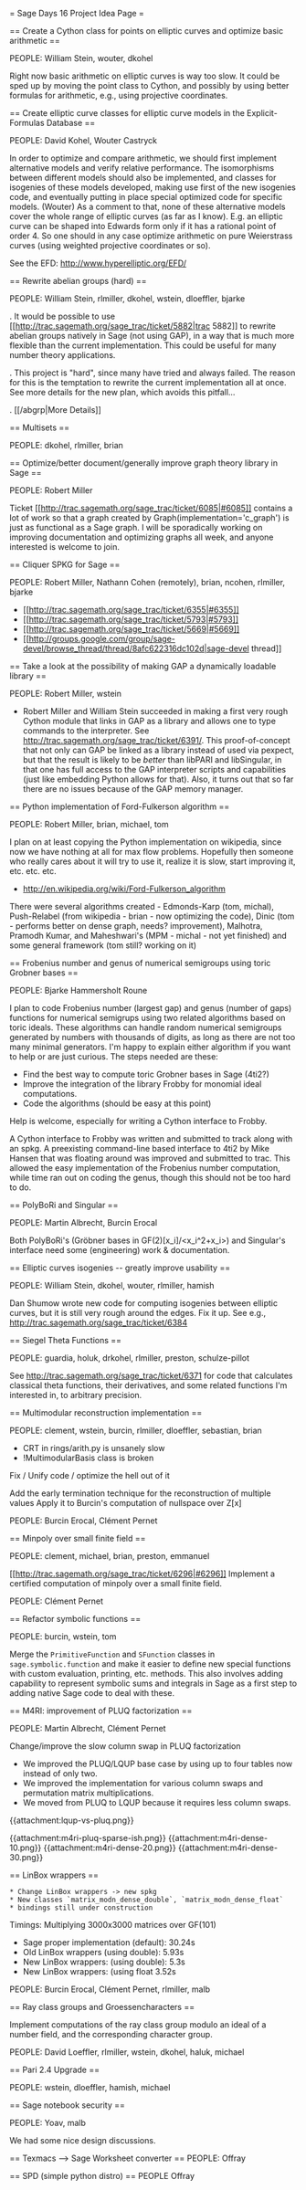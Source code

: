 = Sage Days 16 Project Idea Page =


  
== Create a Cython class for points on elliptic curves and optimize basic arithmetic ==

PEOPLE: William Stein, wouter, dkohel

  Right now basic arithmetic on elliptic curves is way too slow.  It could be sped up by moving the point class to Cython, and possibly by using better formulas for arithmetic, e.g., using projective coordinates. 

== Create elliptic curve classes for elliptic curve models in the Explicit-Formulas Database ==

PEOPLE: David Kohel, Wouter Castryck

  In order to optimize and compare arithmetic, we should first implement alternative models and verify relative performance.  The isomorphisms between different models should also be implemented, and classes for isogenies of these models developed, making use first of the new isogenies code, and eventually putting in place special optimized code for specific models.
(Wouter) As a comment to that, none of these alternative models cover the whole range of elliptic curves (as far as I know). E.g. an elliptic curve can be shaped into Edwards form only if it has a rational point of order 4. So one should in any case optimize arithmetic on pure Weierstrass curves (using weighted projective coordinates or so).

See the EFD: http://www.hyperelliptic.org/EFD/

== Rewrite abelian groups (hard) ==

PEOPLE: William Stein, rlmiller, dkohel, wstein, dloeffler, bjarke

  . It would be possible to use [[http://trac.sagemath.org/sage_trac/ticket/5882|trac 5882]] to rewrite abelian groups natively in Sage (not using GAP), in a way that is much more flexible than the current implementation.  This could be useful for many number theory applications.   

  . This project is "hard", since many have tried and always failed. The reason for this is the temptation to rewrite the current implementation all at once. See more details for the new plan, which avoids this pitfall...

  . [[/abgrp|More Details]]

== Multisets ==

PEOPLE: dkohel, rlmiller, brian

== Optimize/better document/generally improve graph theory library in Sage ==

PEOPLE: Robert Miller

  Ticket [[http://trac.sagemath.org/sage_trac/ticket/6085|#6085]] contains a lot of work so that a graph created by Graph(implementation='c_graph') is just as functional as a Sage graph. I will be sporadically working on improving documentation and optimizing graphs all week, and anyone interested is welcome to join.

== Cliquer SPKG for Sage ==

PEOPLE: Robert Miller, Nathann Cohen (remotely), brian, ncohen, rlmiller, bjarke

 * [[http://trac.sagemath.org/sage_trac/ticket/6355|#6355]]
  * [[http://trac.sagemath.org/sage_trac/ticket/5793|#5793]]
  * [[http://trac.sagemath.org/sage_trac/ticket/5669|#5669]]
 * [[http://groups.google.com/group/sage-devel/browse_thread/thread/8afc622316dc102d|sage-devel thread]]

== Take a look at the possibility of making GAP a dynamically loadable library ==

PEOPLE: Robert Miller, wstein

  * Robert Miller and William Stein succeeded in making a first very rough Cython module that links in GAP as a library and allows one to type commands to the interpreter.  See http://trac.sagemath.org/sage_trac/ticket/6391/.   This proof-of-concept that not only can GAP be linked as a library instead of used via pexpect, but that the result is likely to be  *better* than libPARI and libSingular, in that one has full access to the GAP interpreter scripts and capabilities (just like embedding Python allows for that).   Also, it turns out that so far there are no issues because of the GAP memory manager. 

== Python implementation of Ford-Fulkerson algorithm ==

PEOPLE: Robert Miller, brian, michael, tom

I plan on at least copying the Python implementation on wikipedia, since now we have nothing at all for max flow problems. Hopefully then someone who really cares about it will try to use it, realize it is slow, start improving it, etc. etc. etc.

 * http://en.wikipedia.org/wiki/Ford-Fulkerson_algorithm

There were several algorithms created - Edmonds-Karp (tom, michal), Push-Relabel (from wikipedia - brian - now optimizing the code), Dinic (tom - performs better on dense graph, needs? improvement), Malhotra, Pramodh Kumar, and Maheshwari's (MPM - michal - not yet finished) and some general framework (tom still? working on it)

== Frobenius number and genus of numerical semigroups using toric Grobner bases ==

PEOPLE: Bjarke Hammersholt Roune

  I plan to code Frobenius number (largest gap) and genus (number of gaps) functions for numerical semigrups using two related algorithms based on toric ideals. These algorithms can handle random numerical semigroups generated by numbers with thousands of digits, as long as there are not too many minimal generators. I'm happy to explain either algorithm if you want to help or are just curious. The steps needed are these:

   * Find the best way to compute toric Grobner bases in Sage (4ti2?)
   * Improve the integration of the library Frobby for monomial ideal computations.
   * Code the algorithms (should be easy at this point)

  Help is welcome, especially for writing a Cython interface to Frobby.

A Cython interface to Frobby was written and submitted to track along with an spkg. A preexisting command-line based interface to 4ti2 by Mike Hansen that was floating around was improved and submitted to trac. This allowed the easy implementation of the Frobenius number computation, while time ran out on coding the genus, though this should not be too hard to do.


== PolyBoRi and Singular ==

PEOPLE: Martin Albrecht, Burcin Erocal

Both PolyBoRi's (Gröbner bases in GF(2)[x_i]/<x_i^2+x_i>) and Singular's interface need some (engineering) work & documentation.

== Elliptic curves isogenies -- greatly improve usability ==

PEOPLE: William Stein, dkohel, wouter, rlmiller, hamish

Dan Shumow wrote new code for computing isogenies between elliptic curves, but it is still very rough around the edges.  Fix it up.  See e.g., http://trac.sagemath.org/sage_trac/ticket/6384

== Siegel Theta Functions ==

PEOPLE: guardia, holuk, drkohel, rlmiller, preston, schulze-pillot

See http://trac.sagemath.org/sage_trac/ticket/6371 for code that calculates classical theta functions, their derivatives, and some related functions I'm interested in, to arbitrary precision.

== Multimodular reconstruction implementation ==

PEOPLE: clement, wstein, burcin, rlmiller, dloeffler, sebastian, brian

   * CRT in rings/arith.py is unsanely slow
   * !MultimodularBasis class is broken

Fix / Unify code / optimize the hell out of it

Add the early termination technique for the reconstruction of multiple values
Apply it to Burcin's computation of nullspace over Z[x]

PEOPLE: Burcin Erocal, Clément Pernet

== Minpoly over small finite field ==

PEOPLE: clement, michael, brian, preston, emmanuel

[[http://trac.sagemath.org/sage_trac/ticket/6296|#6296]]
Implement a certified computation of minpoly over a small finite field.

PEOPLE: Clément Pernet

== Refactor symbolic functions ==

PEOPLE: burcin, wstein, tom

Merge the `PrimitiveFunction` and `SFunction` classes in `sage.symbolic.function` and make it easier to define new special functions with custom evaluation, printing, etc. methods. This also involves adding capability to represent symbolic sums and integrals in Sage as a first step to adding native Sage code to deal with these.


== M4RI: improvement of PLUQ factorization ==

PEOPLE: Martin Albrecht, Clément Pernet

Change/improve the slow column swap in PLUQ factorization

 * We improved the PLUQ/LQUP base case by using up to four tables now instead of only two.
 * We improved the implementation for various column swaps and permutation matrix multiplications.
 * We moved from PLUQ to LQUP because it requires less column swaps.

{{attachment:lqup-vs-pluq.png}}

{{attachment:m4ri-pluq-sparse-ish.png}}
{{attachment:m4ri-dense-10.png}}
{{attachment:m4ri-dense-20.png}}
{{attachment:m4ri-dense-30.png}}

== LinBox wrappers ==

    * Change LinBox wrappers -> new spkg
    * New classes `matrix_modn_dense_double`, `matrix_modn_dense_float`
    * bindings still under construction

Timings:
Multiplying 3000x3000 matrices over GF(101)
  * Sage proper implementation (default):   30.24s
  * Old LinBox wrappers (using double):      5.93s
  * New LinBox wrappers: (using double):     5.3s
  * New LinBox wrappers: (using float        3.52s

PEOPLE: Burcin Erocal, Clément Pernet, rlmiller, malb

== Ray class groups and Groessencharacters ==

Implement computations of the ray class group modulo an ideal of a number field, and the corresponding character group.

PEOPLE: David Loeffler, rlmiller, wstein, dkohel, haluk, michael


== Pari 2.4 Upgrade ==

  PEOPLE: wstein, dloeffler, hamish, michael

== Sage notebook security ==

  PEOPLE: Yoav, malb

 We had some nice design discussions.

== Texmacs --> Sage Worksheet converter ==
  PEOPLE: Offray

== SPD (simple python distro) ==
  PEOPLE Offray
